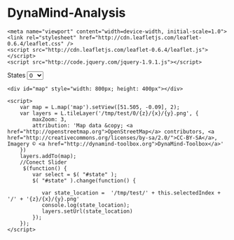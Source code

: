 DynaMind-Analysis
=================



<!DOCTYPE html>
<html>
<head>
  <title>DynaMind Results</title>
	<meta charset="utf-8" />

	<meta name="viewport" content="width=device-width, initial-scale=1.0">
	<link rel="stylesheet" href="http://cdn.leafletjs.com/leaflet-0.6.4/leaflet.css" />
	<script src="http://cdn.leafletjs.com/leaflet-0.6.4/leaflet.js"></script>
  	<script src="http://code.jquery.com/jquery-1.9.1.js"></script>
</head>

<body>
	<form id="states">
	  <label for="state">States</label>
	  <select name="state" id="state">
	  	<option>0</option>
	    <option>1</option>
	    <option>2</option>
	    <option>3</option>
	    <option>4</option>
	    <option>5</option>
	    <option>6</option>
	  	<option>7</option>
	    <option>8</option>
	    <option>9</option>
	    <option>10</option>
	    <option>11</option>
	    <option>12</option>
	    <option>13</option>
	    <option>14</option>
	    <option>15</option>
	    <option>16</option>
	    <option>17</option>
	    <option>18</option>
	    <option>19</option>
	  </select>
	</form>

	<div id="map" style="width: 800px; height: 400px"></div>

	<script>
		var map = L.map('map').setView([51.505, -0.09], 2);
		var layers = L.tileLayer('/tmp/test/0/{z}/{x}/{y}.png', {
			maxZoom: 3,
			attribution: 'Map data &copy; <a href="http://openstreetmap.org">OpenStreetMap</a> contributors, <a href="http://creativecommons.org/licenses/by-sa/2.0/">CC-BY-SA</a>, Imagery © <a href="http://dynamind-toolbox.org">DynaMind-Toolbox</a>'
		})
		layers.addTo(map);
		//Conect Slider
		 $(function() {
		    var select = $( "#state" );
		    $( "#state" ).change(function() {

		       var state_location =  '/tmp/test/' + this.selectedIndex + '/' + '{z}/{x}/{y}.png'
		       console.log(state_location);		       
		       layers.setUrl(state_location)
		    });
	  	});
	</script>
</body>
</html>

